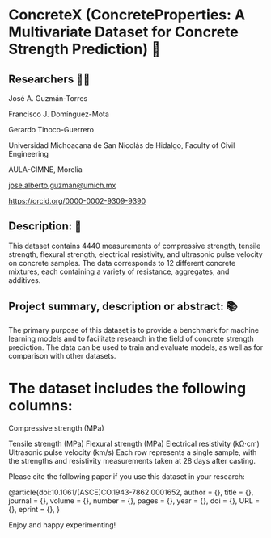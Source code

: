 # ConcreteX (ConcreteProperties: A Multivariate Dataset for Concrete Strength Prediction) 🏫

## Researchers 🧑‍🔬
José A. Guzmán-Torres

Francisco J. Domínguez-Mota

Gerardo Tinoco-Guerrero

Universidad Michoacana de San Nicolás de Hidalgo, Faculty of Civil Engineering

AULA-CIMNE, Morelia

jose.alberto.guzman@umich.mx

https://orcid.org/0000-0002-9309-9390

## Description: 📝
This dataset contains 4440 measurements of compressive strength, tensile strength, flexural strength, electrical resistivity, and ultrasonic pulse velocity on concrete samples. The data corresponds to 12 different concrete mixtures, each containing a variety of resistance, aggregates, and additives.

## Project summary, description or abstract: 📚

The primary purpose of this dataset is to provide a benchmark for machine learning models and to facilitate research in the field of concrete strength prediction. The data can be used to train and evaluate models, as well as for comparison with other datasets.

# The dataset includes the following columns:

Compressive strength (MPa)

Tensile strength (MPa)
Flexural strength (MPa)
Electrical resistivity (kΩ·cm)
Ultrasonic pulse velocity (km/s)
Each row represents a single sample, with the strengths and resistivity measurements taken at 28 days after casting.

Please cite the following paper if you use this dataset in your research:

@article{doi:10.1061/(ASCE)CO.1943-7862.0001652,
author = {},
title = {},
journal = {},
volume = {},
number = {},
pages = {},
year = {},
doi = {},
URL = {},
eprint = {},
}

Enjoy and happy experimenting!
